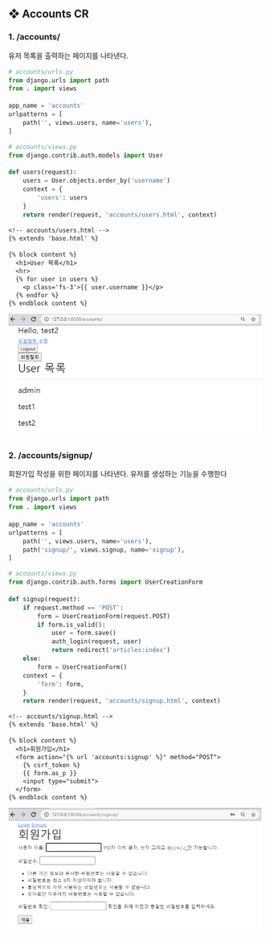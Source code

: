 ## ❖ Accounts CR

### 1. /accounts/ 

유저 목록을 출력하는 페이지를 나타낸다.


```python
# accounts/urls.py
from django.urls import path
from . import views

app_name = 'accounts'
urlpatterns = [
    path('', views.users, name='users'),
]
```

```python
# accounts/views.py
from django.contrib.auth.models import User

def users(request):
    users = User.objects.order_by('username')
    context = {
        'users': users
    }
    return render(request, 'accounts/users.html', context)
```


```django
<!-- accounts/users.html -->
{% extends 'base.html' %}

{% block content %}
  <h1>User 목록</h1>
  <hr>
  {% for user in users %}
    <p class='fs-3'>{{ user.username }}</p>
  {% endfor %}
{% endblock content %}
```



![image-20210915153019976](md-images/image-20210915153019976.png)



### 2. /accounts/signup/ 

회원가입 작성을 위한 페이지를 나타낸다. 유저를 생성하는 기능을 수행한다

```python
# accounts/urls.py
from django.urls import path
from . import views

app_name = 'accounts'
urlpatterns = [
    path('', views.users, name='users'),
    path('signup/', views.signup, name='signup'),
]
```

```python
# accounts/views.py
from django.contrib.auth.forms import UserCreationForm

def signup(request):
    if request.method == 'POST':
        form = UserCreationForm(request.POST)
        if form.is_valid():
            user = form.save()
            auth_login(request, user)
            return redirect('articles:index')
    else:
        form = UserCreationForm()
    context = {
        'form': form,
    }
    return render(request, 'accounts/signup.html', context)
```

```django
<!-- accounts/signup.html -->
{% extends 'base.html' %}

{% block content %}
  <h1>회원가입</h1>
  <form action="{% url 'accounts:signup' %}" method="POST">
    {% csrf_token %}
    {{ form.as_p }}
    <input type="submit">
  </form>
{% endblock content %}

```



![image-20210915153315573](md-images/image-20210915153315573.png)

